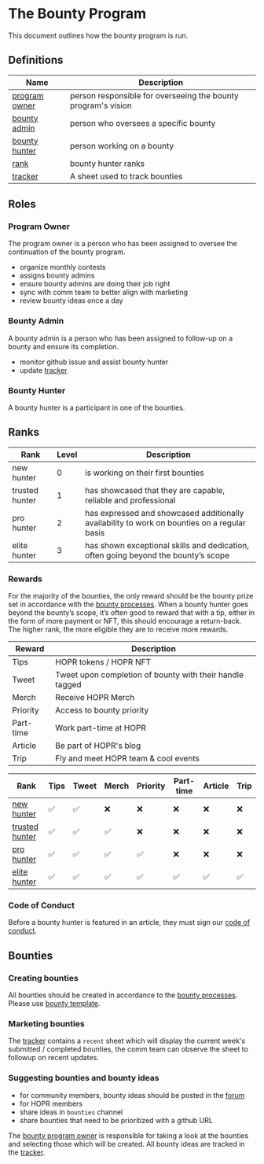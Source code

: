 # The Bounty Program

This document outlines how the bounty program is run.

## Definitions

| Name                                                                                                            | Description                                                   |
| --------------------------------------------------------------------------------------------------------------- | ------------------------------------------------------------- |
| [program owner](#program-owner)                                                                                 | person responsible for overseeing the bounty program's vision |
| [bounty admin](#bounty-admin)                                                                                   | person who oversees a specific bounty                         |
| [bounty hunter](#bounty-hunter)                                                                                 | person working on a bounty                                    |
| [rank](#ranks)                                                                                                  | bounty hunter ranks                                           |
| [tracker](https://docs.google.com/spreadsheets/d/1PrfPAxLEsQdKUCwHCLZ7gMBiv10CY1v3gRVx5Gh1QHY/edit?usp=sharing) | A sheet used to track bounties                                |

## Roles

### Program Owner

The program owner is a person who has been assigned to oversee the continuation of the bounty program.

- organize monthly contests
- assigns bounty admins
- ensure bounty admins are doing their job right
- sync with comm team to better align with marketing
- review bounty ideas once a day

### Bounty Admin

A bounty admin is a person who has been assigned to follow-up on a bounty and ensure its completion.

- monitor github issue and assist bounty hunter
- update [tracker](#definitions)

### Bounty Hunter

A bounty hunter is a participant in one of the bounties.

## Ranks

| Rank           | Level | Description                                                                                  |
| -------------- | ----- | -------------------------------------------------------------------------------------------- |
| new hunter     | 0     | is working on their first bounties                                                           |
| trusted hunter | 1     | has showcased that they are capable, reliable and professional                               |
| pro hunter     | 2     | has expressed and showcased additionally availability to work on bounties on a regular basis |
| elite hunter   | 3     | has shown exceptional skills and dedication, often going beyond the bounty’s scope           |

### Rewards

For the majority of the bounties, the only reward should be the bounty prize set in accordance with the [bounty processes](https://github.com/hoprnet/hoprnet/blob/master/.processes/bounty.md). When a bounty hunter goes beyond the bounty’s scope, it’s often good to reward that with a tip, either in the form of more payment or NFT, this should encourage a return-back.
The higher rank, the more eligible they are to receive more rewards.

| Reward    | Description                                              |
| --------- | -------------------------------------------------------- |
| Tips      | HOPR tokens / HOPR NFT                                   |
| Tweet     | Tweet upon completion of bounty with their handle tagged |
| Merch     | Receive HOPR Merch                                       |
| Priority  | Access to bounty priority                                |
| Part-time | Work part-time at HOPR                                   |
| Article   | Be part of HOPR's blog                                   |
| Trip      | Fly and meet HOPR team & cool events                     |

| Rank                     | Tips | Tweet | Merch | Priority | Part-time | Article | Trip |
| ------------------------ | ---- | ----- | ----- | -------- | --------- | ------- | ---- |
| [new hunter](#ranks)     | ✅   | ✅    | ❌    | ❌       | ❌        | ❌      | ❌   |
| [trusted hunter](#ranks) | ✅   | ✅    | ✅    | ❌       | ❌        | ❌      | ❌   |
| [pro hunter](#ranks)     | ✅   | ✅    | ✅    | ✅       | ❌        | ❌      | ❌   |
| [elite hunter](#ranks)   | ✅   | ✅    | ✅    | ✅       | ✅        | ✅      | ✅   |

### Code of Conduct

Before a bounty hunter is featured in an article, they must sign our [code of conduct](https://docs.google.com/document/d/10pb2yX3R3irQqaaiMIpOMb9rNoLTIouzb6604oEDHGU/edit?usp=sharing).

## Bounties

### Creating bounties

All bounties should be created in accordance to the [bounty processes](https://github.com/hoprnet/hoprnet/blob/master/.processes/bounty.md).
Please use [bounty template](https://github.com/hoprnet/hoprnet/blob/master/.github/ISSUE_TEMPLATE/bounty.md).

### Marketing bounties

The [tracker](#definitions) contains a `recent` sheet which will display the current week's submitted / completed bounties, the comm team can observe the sheet to followup on recent updates.

### Suggesting bounties and bounty ideas

- for community members, bounty ideas should be posted in the [forum](https://forum.hoprnet.org/t/ideas-box-template-and-creation-guide/3968/2)
- for HOPR members
 - share ideas in `bounties` channel
 - share bounties that need to be prioritized with a github URL

The [bounty program owner](#program-owner) is responsible for taking a look at the bounties and selecting those which will be created. All bounty ideas are tracked in the [tracker](#definitions).
